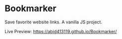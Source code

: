 # Bookmarker
Save favorite website links. A vanilla JS project.

Live Preview:
https://abid413119.github.io/Bookmarker/
